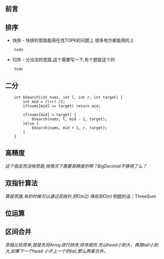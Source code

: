 ## 前言


## 排序

* 快排 - 快排的思路能用在找TOPK的问题上.很多地方都能用的上
```
    todo
```

* 归并 - 分治法的思路,这个需要写一下,有个题是这个的
```
    todo
``` 

## 二分

```
    int bSearch(int nums, int l, int r, int target) {
        int mid = (l+r) /2;
        if(nums[mid] == target) return mid;

        if(nums[mid] < target) {
            bSearch(nums, l, mid - 1, target);
        }else {
            bSearch(nums, mid + 1, r, target);
        }
    }
```

## 高精度

*这个我反而没啥思路,啥情况下需要高精度的啊？BigDecimal不够用了么？*

## 双指针算法

*算是思路,有的时候可以通过双指针,把O(n2) 降低到O(n)*
例题的话：ThreeSum

## 位运算

## 区间合并

*思路比较简单,就是先将Array进行排序,排序规则 先以head小到大，再按tail小到大,如果下一个head 小于上一个的tail,那么两者合并。*
